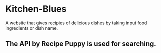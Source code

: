 # Kitchen-Blues
A website that gives recipies of delicious dishes by taking input food ingredients or dish name.
## The API by Recipe Puppy is used for searching.
